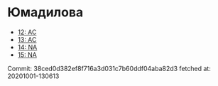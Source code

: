 # Юмадилова
- [12: AC](12.md)
- [13: AC](13.md)
- [14: NA](14.md)
- [15: NA](15.md)

Commit: 38ced0d382ef8f716a3d031c7b60ddf04aba82d3
 fetched at: 20201001-130613
